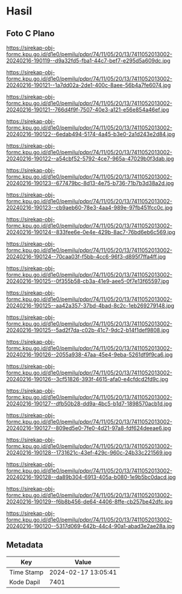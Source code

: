 # Hasil

## Foto C Plano

https://sirekap-obj-formc.kpu.go.id/d1e0/pemilu/pdpr/74/11/05/20/13/7411052013002-20240216-190119--d9a32fd5-fba1-44c7-bef7-e295d5a609dc.jpg

https://sirekap-obj-formc.kpu.go.id/d1e0/pemilu/pdpr/74/11/05/20/13/7411052013002-20240216-190121--1a7dd02a-2de1-400c-8aee-56b4a7fe6074.jpg

https://sirekap-obj-formc.kpu.go.id/d1e0/pemilu/pdpr/74/11/05/20/13/7411052013002-20240216-190121--766d4f9f-7507-40e3-a121-e56e854a46ef.jpg

https://sirekap-obj-formc.kpu.go.id/d1e0/pemilu/pdpr/74/11/05/20/13/7411052013002-20240216-190122--6edab494-5174-4a45-b3e0-2a1d243e2d84.jpg

https://sirekap-obj-formc.kpu.go.id/d1e0/pemilu/pdpr/74/11/05/20/13/7411052013002-20240216-190122--a54cbf52-5792-4ce7-965a-47029b0f3dab.jpg

https://sirekap-obj-formc.kpu.go.id/d1e0/pemilu/pdpr/74/11/05/20/13/7411052013002-20240216-190123--677479bc-8d13-4e75-b736-71b7b3d38a2d.jpg

https://sirekap-obj-formc.kpu.go.id/d1e0/pemilu/pdpr/74/11/05/20/13/7411052013002-20240216-190123--cb9aeb60-78e3-4aa4-989e-97fb451fcc0c.jpg

https://sirekap-obj-formc.kpu.go.id/d1e0/pemilu/pdpr/74/11/05/20/13/7411052013002-20240216-190124--833fee6e-0e4e-429b-8ac7-76bd6eb6c569.jpg

https://sirekap-obj-formc.kpu.go.id/d1e0/pemilu/pdpr/74/11/05/20/13/7411052013002-20240216-190124--70caa03f-f5bb-4cc6-96f3-d895f7ffa4ff.jpg

https://sirekap-obj-formc.kpu.go.id/d1e0/pemilu/pdpr/74/11/05/20/13/7411052013002-20240216-190125--0f355b58-cb3a-41e9-aee5-0f7e13f65597.jpg

https://sirekap-obj-formc.kpu.go.id/d1e0/pemilu/pdpr/74/11/05/20/13/7411052013002-20240216-190125--aa42a357-37bd-4bad-8c2c-1eb269279148.jpg

https://sirekap-obj-formc.kpu.go.id/d1e0/pemilu/pdpr/74/11/05/20/13/7411052013002-20240216-190125--5ad2f7da-c02b-41c7-9dc2-b14f1def9808.jpg

https://sirekap-obj-formc.kpu.go.id/d1e0/pemilu/pdpr/74/11/05/20/13/7411052013002-20240216-190126--2055a938-47aa-45e4-9eba-5261df9f9ca6.jpg

https://sirekap-obj-formc.kpu.go.id/d1e0/pemilu/pdpr/74/11/05/20/13/7411052013002-20240216-190126--3cf51826-393f-4615-afa0-e4cfdcd2fd9c.jpg

https://sirekap-obj-formc.kpu.go.id/d1e0/pemilu/pdpr/74/11/05/20/13/7411052013002-20240216-190127--dfb50b28-dd9a-4bc5-b1d7-1898570acb1d.jpg

https://sirekap-obj-formc.kpu.go.id/d1e0/pemilu/pdpr/74/11/05/20/13/7411052013002-20240216-190127--809ed5e0-7fe0-4d21-97a8-fdf624deeae6.jpg

https://sirekap-obj-formc.kpu.go.id/d1e0/pemilu/pdpr/74/11/05/20/13/7411052013002-20240216-190128--1731621c-43ef-429c-960c-24b33c221569.jpg

https://sirekap-obj-formc.kpu.go.id/d1e0/pemilu/pdpr/74/11/05/20/13/7411052013002-20240216-190128--da89b304-6913-405a-b080-1e9b5bc0dacd.jpg

https://sirekap-obj-formc.kpu.go.id/d1e0/pemilu/pdpr/74/11/05/20/13/7411052013002-20240216-190129--f6b8b456-de64-4406-8ffe-cb257be42dfc.jpg

https://sirekap-obj-formc.kpu.go.id/d1e0/pemilu/pdpr/74/11/05/20/13/7411052013002-20240216-190120--5317d069-642b-44c4-90a1-abad3e2ae28a.jpg


## Metadata

| Key        | Value               |
| ---------- | ------------------- |
| Time Stamp | 2024-02-17 13:05:41 |
| Kode Dapil | 7401                |



